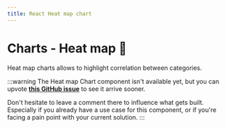 ```yaml
---
title: React Heat map chart
---
```


# Charts - Heat map 🚧

<p class="description">Heat map charts allows to highlight correlation between categories.</p>

:::warning
The Heat map Chart component isn't available yet, but you can upvote [**this GitHub issue**](https://github.com/mui/mui-x/issues/7926) to see it arrive sooner.

Don't hesitate to leave a comment there to influence what gets built.
Especially if you already have a use case for this component, or if you're facing a pain point with your current solution.
:::
